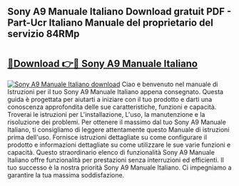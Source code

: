 ## Sony A9 Manuale Italiano Download gratuit PDF - Part-Ucr Italiano Manuale del proprietario del servizio 84RMp

# <h2><a href="http://dfdy6l.blite.top/?on=Sony+A9+Manuale+Italiano">🔗Download 👉🔴 Sony A9 Manuale Italiano</a></h2>

[![Sony A9 Manuale Italiano download](https://i.imgur.com/lujVjoI.png)](http://dfdy6l.blite.top/?on=Sony+A9+Manuale+Italiano)
Ciao e benvenuto nel manuale di Istruzioni per il tuo Sony A9 Manuale Italiano appena consegnato. Questa guida è progettata per aiutarti a iniziare con il tuo prodotto e darti una conoscenza approfondita delle sue caratteristiche, funzioni e capacità. Troverai le istruzioni per L'installazione, L'uso, la manutenzione e la risoluzione dei problemi. Per ottenere il massimo dal tuo Sony A9 Manuale Italiano, ti consigliamo di leggere attentamente questo Manuale di istruzioni prima dell'uso. Fornisce istruzioni dettagliate su come configurare il prodotto e informazioni dettagliate su come utilizzare le sue varie funzioni e capacità. Questo straordinario elenco di funzionalità Sony A9 Manuale Italiano offre funzionalità per prestazioni senza interruzioni ed efficienti. Il tuo successo è la nostra priorità Sony A9 Manuale Italiano. Ci impegniamo a garantire la tua massima soddisfazione.
